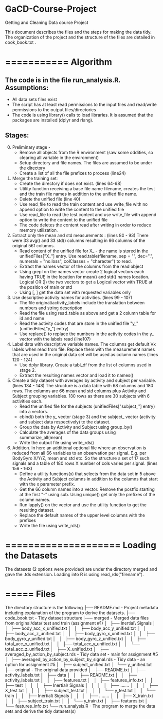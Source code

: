 # GaCD-Course-Project
Getting and Cleaning Data course Project

This document describes the files and the steps for making the data tidy.
The organization of the project and the structure of the files are detailed in cook_book.txt .


===========
Algorithm
===========
The code is in the file run_analysis.R.
Assumptions:
------------
   - All data sets files exist
   - The script has at least read permissions to the input files and read/write permissions to the output files/directories
   - The code is using library() calls to load libraries. It is assumed that the packages are installed (dplyr and rlang).

Stages:
-------
0. Preliminary stage -
   - Remove all objects from the R environment (saw some oddities, so clearing all variable in the environment)
   - Setup directory and file names. The files are assumed to be under the <original> directory
   - Create a list of all the file prefixes to process (line24)
1. Merge the training set:
   - Create the <merged> directory if does not exist. (lines 64-68)
   - Utility function <mergeFile> receiving a base file name filename, creates the test and the train
    file names in addition to the unified file name.
    - Delete the unified file (line 40)
    - Use read_file to read the train content and use write_file with no append option to write the content to the unified file
    - Use read_file to read the test content and use write_file with append option to write the content to the unified file
    - The code deletes the content read after writing in order  to reduce memory utilization.
2. Extract only the mean and std measurements : (lines 80 - 93)
      There were 33 avg() and 33 std() columns resulting in 66 columns of the original 561 columns.
    - Read content of the unified file for X_ - the name is stored in the unifiedFiles["X_"] entry.
      Use read.table(filename, sep = "", dec=".", numerals = "no.loss", colClasses = "character") to read.
    - Extract the names vector of the columns from the read object
    - Using grepl on the names vector create 2 logical vectors each having TRUE in the location for mean() and std()
      names location. Logical OR (|) the two vectors to get a Logical vector with TRUE at the position of main or std
    - Using [, <Logical vector>] get the data set with requested variables only
3. Use descriptive activity names for activities. (lines 99 - 107)
    - The file original/activity_labels include the translation between numbers and string description
    - Read the file using read_table as above and get a 2 column table for id and name
    - Read the activity codes that are store in the unified file "y_"  (unifiedFiles["y_"] entry)
    - Use replace() to replace the numbers in the activity codes in the y_ vector with the labels read (line107)
4. Label data with descriptive variable names. The columns get default Vx labels when read from file. Replace them with the
  measurement names that are used in the original data set will be used as column names (lines 120 - 124)
    - Use dplyr library. Create a tabl_df from the list of columns used in stage 2.
    - Extract the resulting names vector and load it to names(<dataset>)
5. Create a tidy dataset with averages by activity and subject per variable. (lines 134 - 148)
   The structure is a data table with 68 columns and 180 rows. The columns are 66 mean and std columns plus
   Activity and Subject grouping variables.
   180 rows as there are 30 subjects with 6 activities each.
    - Read the unified file for the subjects (unifiedFiles["subject_"] entry) into a vectors.
    - cbind() both the y_ vector (stage 3) and the subject_ vector (activity and subject data respectively)
      to the dataset.
    - Group the data by Activity and Subject using group_by()
    - Calculate the averages of the data groups using summarize_all(mean)
    - Write the output file using write_rds()
5. Addition. In here an additional optional file where an observation is reduced from all 66 variables to
   an observation per signal. E.g. per BodyGyro X/Y/Z, mean and std etc. So the structure a set of 17 such signals
   and a table of 180 rows X number of cols varies per signal. (lines 156 - 163)
    - Define a utility functions(x) that selects from the data set in 5 above the Activity and Subject columns
      in addition to the columns that start with the x parameter prefix.
    - Get the 66 column names into a vector. Remove the postfix starting at the first "-" using sub. Using
      unique() get only the prefixes of the column names.
    - Run lapply() on the vector and use the utility function to get the resulting dataset.
    - Replace the default names of the upper level columns with the prefixes
    - Write the file using write_rds()

====================
Loading the Datasets
====================
The datasets (2 options were provided) are under the directory merged and gave the .tds extension.
Loading into R is using read_rds("filename").

=====
Files
=====
The directory structure is the following
  ├── README.md   - Project metadata including explanation of the program to derive the datasets.
  ├── code_book.txt - Tidy dataset structure
  ├── merged - Merged data files from original/data/ test and train (assignment #1)
  │   ├── Inertial\ Signals
  │   │   ├── body_acc_x_unified.txt
  │   │   ├── body_acc_y_unified.txt
  │   │   ├── body_acc_z_unified.txt
  │   │   ├── body_gyro_x_unified.txt
  │   │   ├── body_gyro_y_unified.txt
  │   │   ├── body_gyro_z_unified.txt
  │   │   ├── total_acc_x_unified.txt
  │   │   ├── total_acc_y_unified.txt
  │   │   └── total_acc_z_unified.txt
  │   ├── X_unified.txt
  │   ├── averaged_by_action_by_subject.rds - Tidy data set - main for assignment #5
  │   ├── averaged_by_action_by_subject_by_signal.rds - Tidy data - an option for assignment #5
  │   ├── subject_unified.txt
  │   └── y_unified.txt
  ├── original - The original data provided
  │   ├── README.txt
  │   ├── activity_labels.txt
  │   ├── data
  │   │   ├── README.txt
  │   │   ├── activity_labels.txt
  │   │   ├── features.txt
  │   │   ├── features_info.txt
  │   │   ├── test
  │   │   │   ├── Inertial\ Signals
  │   │   │   │   ├── .......
  │   │   │   ├── X_test.txt
  │   │   │   ├── subject_test.txt
  │   │   │   └── y_test.txt
  │   │   └── train
  │   │       ├── Inertial\ Signals
  │   │       │   ├── ........
  │   │       ├── X_train.txt
  │   │       ├── subject_train.txt
  │   │       └── y_train.txt
  │   ├── features.txt
  │   └── features_info.txt
  └── run_analysis.R - The program to merge the data sets and derive the tidy datasets(s)
